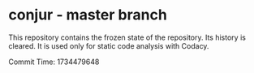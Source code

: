 # conjur - master branch

This repository contains the frozen state of the repository.
Its history is cleared. It is used only for static code
analysis with Codacy.

Commit Time: 1734479648